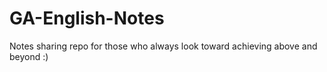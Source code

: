 # GA-English-Notes

Notes sharing repo for those who always look toward achieving above and beyond :)